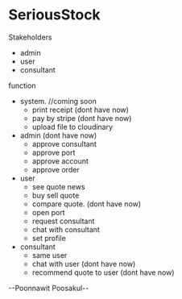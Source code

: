 # SeriousStock

Stakeholders
- admin
- user
- consultant

function
- system. //coming soon
  - print receipt (dont have now)
  - pay by stripe  (dont have now)
  - upload file to cloudinary
- admin (dont have now)
  - approve consultant
  - approve port
  - approve account
  - approve order
- user
  - see quote news
  - buy sell quote
  - compare quote. (dont have now)
  - open port
  - request consultant
  - chat with consultant
  - set profile
- consultant
  - same user
  - chat with user (dont have now)
  - recommend quote to user (dont have now)




--Poonnawit Poosakul--
  
